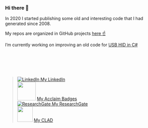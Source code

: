 ### Hi there 👋

In 2020 I started publishing some old and interesting code that I had generated since 2008.

My repos are organized in GitHub projects [here  &#9757;](https://github.com/etfovac?tab=projects)

I’m currently working on improving an old code for [USB HID in C#](https://github.com/etfovac/HID_Utility)

<br>
<br>
<br>
<br>

>  
> [![LinkedIn](https://icon-icons.com/icons2/99/PNG/32/linkedin_socialnetwork_17441.png) My LinkedIn](https://www.linkedin.com/in/etfovac/)  
> <img src="https://theme.zdassets.com/theme_assets/2382499/d2e455f37a41d85f6db43eba506997c548348b5a.png" width=60 hight=60> [My Acclaim Badges](https://www.youracclaim.com/users/nikola-jovanovic.bf86d5ba)  
> [![ResearchGate](https://icon-icons.com/icons2/2108/PNG/32/researchgate_icon_130843.png)  My ResearchGate](https://www.researchgate.net/profile/Nikola_Jovanovic9)  
> <img src="https://images.youracclaim.com/size/220x220/images/84f9f6c4-167a-47bf-95bf-af1b4610fd67/36015_Certificate_Badges_FINAL__1__NI_Instructor_v5_copy_2.png" width=50 hight=50> [My CLAD](https://www.youracclaim.com/badges/3ee8a24f-0360-42d5-96c1-79f6296d7fe0/public_url)

<!--
**etfovac/etfovac** is a ✨ _special_ ✨ repository because its `README.md` (this file) appears on your GitHub profile.

Here are some ideas to get you started:

- 🔭 I’m currently working on ...
- 🌱 I’m currently learning ...
- 👯 I’m looking to collaborate on ...
- 🤔 I’m looking for help with ...
- 💬 Ask me about ...
- 📫 How to reach me: ...
- 😄 Pronouns: ...
- ⚡ Fun fact: ...
-->
